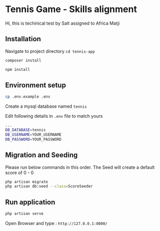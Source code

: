  
# Tennis Game - Skills alignment


 Hi, this is techinical test by Salt assigned to Africa Matji

## Installation

Navigate to project directory
`cd tennis-app`

```bash
composer install
```
```bash
npm install
```
## Environment setup
```bash
cp .env.example .env
```
Create a mysql database named `tennis`

Edit following details in `.env` file to match yours
```bash
...
DB_DATABASE=tennis
DB_USERNAME=YOUR_USERNAME
DB_PASSWORD=YOUR_PASSWORD
```

## Migration and Seeding
Please run below commands in this order. The Seed will create a default score of 0 - 0
```bash
php artisan migrate
php artisan db:seed --class=ScoreSeeder
```

## Run application

```bash
php artisan serve
```

Open Browser and type : `http://127.0.0.1:8000/`
 